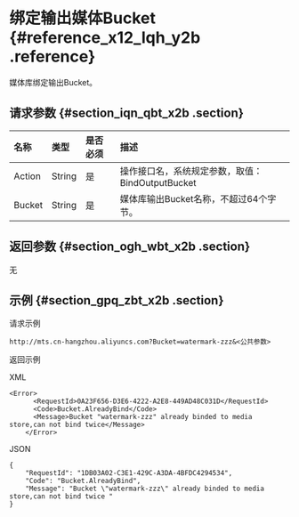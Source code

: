 # 绑定输出媒体Bucket {#reference_x12_lqh_y2b .reference}

媒体库绑定输出Bucket。

## 请求参数 {#section_iqn_qbt_x2b .section}

|名称|类型|是否必须|描述|
|:-|:-|:---|:-|
|Action|String|是|操作接口名，系统规定参数，取值：BindOutputBucket|
|Bucket|String|是|媒体库输出Bucket名称，不超过64个字节。|

## 返回参数 {#section_ogh_wbt_x2b .section}

无

## 示例 {#section_gpq_zbt_x2b .section}

请求示例

```
http://mts.cn-hangzhou.aliyuncs.com?Bucket=watermark-zzz&<公共参数>
```

返回示例

XML

```
<Error>
      <RequestId>0A23F656-D3E6-4222-A2E8-449AD48C031D</RequestId>
      <Code>Bucket.AlreadyBind</Code>
      <Message>Bucket "watermark-zzz" already binded to media store,can not bind twice</Message>
    </Error>
```

JSON

```
{
    "RequestId": "1DB03A02-C3E1-429C-A3DA-4BFDC4294534", 
    "Code": "Bucket.AlreadyBind", 
    "Message": "Bucket \"watermark-zzz\" already binded to media store,can not bind twice "
}
```

